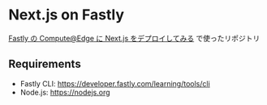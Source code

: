 # Next.js on Fastly

[Fastly の Compute@Edge に Next.js をデプロイしてみる](https://zenn.dev/n04h/scraps/7c3eea847fb77d) で使ったリポジトリ

## Requirements

- Fastly CLI: https://developer.fastly.com/learning/tools/cli
- Node.js: https://nodejs.org
